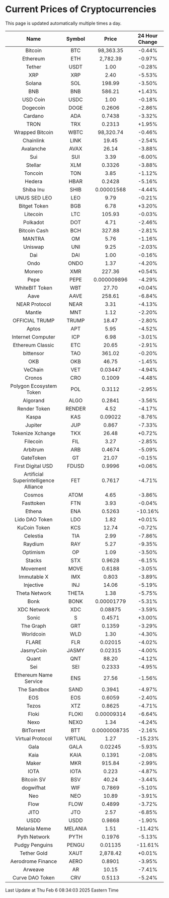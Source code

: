 # Current Prices of Cryptocurrencies
This page is updated automatically multiple times a day.

| Name | Symbol | Price | 24 Hour Change |
| :---: |:---:| :---: | :---: |
| Bitcoin | BTC | 98,363.35 | -0.44% |
| Ethereum | ETH | 2,782.39 | -0.97% |
| Tether | USDT | 1.00 | -0.28% |
| XRP | XRP | 2.40 | -5.53% |
| Solana | SOL | 198.99 | -3.50% |
| BNB | BNB | 586.21 | +1.43% |
| USD Coin | USDC | 1.00 | -0.18% |
| Dogecoin | DOGE | 0.2606 | -2.86% |
| Cardano | ADA | 0.7438 | -3.32% |
| TRON | TRX | 0.2313 | +1.95% |
| Wrapped Bitcoin | WBTC | 98,320.74 | -0.46% |
| Chainlink | LINK | 19.45 | -2.54% |
| Avalanche | AVAX | 26.14 | -3.88% |
| Sui | SUI | 3.39 | -6.00% |
| Stellar | XLM | 0.3326 | -3.88% |
| Toncoin | TON | 3.85 | -1.12% |
| Hedera | HBAR | 0.2428 | -5.16% |
| Shiba Inu | SHIB | 0.00001568 | -4.44% |
| UNUS SED LEO | LEO | 9.79 | -0.21% |
| Bitget Token | BGB | 6.78 | +3.20% |
| Litecoin | LTC | 105.93 | -0.03% |
| Polkadot | DOT | 4.71 | -2.46% |
| Bitcoin Cash | BCH | 327.88 | -2.81% |
| MANTRA | OM | 5.76 | -1.16% |
| Uniswap | UNI | 9.25 | -2.03% |
| Dai | DAI | 1.00 | -0.16% |
| Ondo | ONDO | 1.37 | -4.20% |
| Monero | XMR | 227.36 | +0.54% |
| Pepe | PEPE | 0.000009896 | -4.29% |
| WhiteBIT Token | WBT | 27.70 | +0.04% |
| Aave | AAVE | 258.61 | -6.84% |
| NEAR Protocol | NEAR | 3.31 | -4.13% |
| Mantle | MNT | 1.12 | -2.20% |
| OFFICIAL TRUMP | TRUMP | 18.47 | -2.80% |
| Aptos | APT | 5.95 | -4.52% |
| Internet Computer | ICP | 6.98 | -3.01% |
| Ethereum Classic | ETC | 20.65 | -2.91% |
| bittensor | TAO | 361.02 | -0.20% |
| OKB | OKB | 46.75 | -1.45% |
| VeChain | VET | 0.03447 | -4.94% |
| Cronos | CRO | 0.1009 | -4.48% |
| Polygon Ecosystem Token | POL | 0.3112 | -2.95% |
| Algorand | ALGO | 0.2841 | -3.56% |
| Render Token | RENDER | 4.52 | -4.17% |
| Kaspa | KAS | 0.09022 | -8.76% |
| Jupiter | JUP | 0.867 | -7.33% |
| Tokenize Xchange | TKX | 26.48 | +0.72% |
| Filecoin | FIL | 3.27 | -2.85% |
| Arbitrum | ARB | 0.4674 | -5.09% |
| GateToken | GT | 21.07 | -0.15% |
| First Digital USD | FDUSD | 0.9996 | +0.06% |
| Artificial Superintelligence Alliance | FET | 0.7617 | -4.71% |
| Cosmos | ATOM | 4.65 | -3.86% |
| Fasttoken | FTN | 3.93 | -0.04% |
| Ethena | ENA | 0.5263 | -10.16% |
| Lido DAO Token | LDO | 1.82 | +0.01% |
| KuCoin Token | KCS | 12.74 | -0.72% |
| Celestia | TIA | 2.99 | -7.86% |
| Raydium | RAY | 5.27 | -9.35% |
| Optimism | OP | 1.09 | -3.50% |
| Stacks | STX | 0.9628 | -6.15% |
| Movement | MOVE | 0.6188 | -3.05% |
| Immutable X | IMX | 0.803 | -3.89% |
| Injective | INJ | 14.06 | -5.19% |
| Theta Network | THETA | 1.38 | -5.75% |
| Bonk | BONK | 0.00001779 | -5.31% |
| XDC Network | XDC | 0.08875 | -3.59% |
| Sonic | S | 0.4571 | +3.00% |
| The Graph | GRT | 0.1359 | -3.29% |
| Worldcoin | WLD | 1.30 | -4.30% |
| FLARE | FLR | 0.02015 | -4.02% |
| JasmyCoin | JASMY | 0.02315 | -4.00% |
| Quant | QNT | 88.20 | -4.12% |
| Sei | SEI | 0.2333 | -4.95% |
| Ethereum Name Service | ENS | 27.56 | -1.56% |
| The Sandbox | SAND | 0.3941 | -4.97% |
| EOS | EOS | 0.6059 | -2.40% |
| Tezos | XTZ | 0.8625 | -4.71% |
| Floki | FLOKI | 0.00009314 | -6.64% |
| Nexo | NEXO | 1.34 | -4.24% |
| BitTorrent | BTT | 0.0000008735 | -2.16% |
| Virtual Protocol | VIRTUAL | 1.27 | -15.23% |
| Gala | GALA | 0.02245 | -5.93% |
| Kaia | KAIA | 0.1391 | -2.08% |
| Maker | MKR | 915.84 | -2.99% |
| IOTA | IOTA | 0.223 | -4.87% |
| Bitcoin SV | BSV | 40.24 | -3.44% |
| dogwifhat | WIF | 0.7869 | -5.10% |
| Neo | NEO | 10.89 | -3.91% |
| Flow | FLOW | 0.4899 | -3.72% |
| JITO | JTO | 2.57 | -6.85% |
| USDD | USDD | 0.9868 | -1.90% |
| Melania Meme | MELANIA | 1.51 | -11.42% |
| Pyth Network | PYTH | 0.1976 | -5.13% |
| Pudgy Penguins | PENGU | 0.01135 | -11.61% |
| Tether Gold | XAUT | 2,878.42 | +0.01% |
| Aerodrome Finance | AERO | 0.8901 | -3.95% |
| Arweave | AR | 10.15 | -7.41% |
| Curve DAO Token | CRV | 0.5113 | -5.24% |

Last Update at Thu Feb  6 08:34:03 2025 Eastern Time